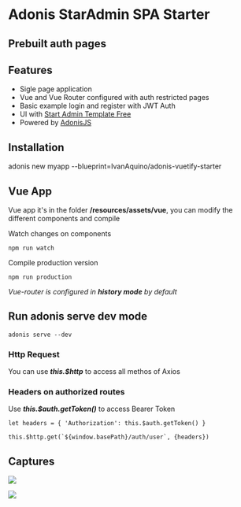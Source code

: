 
# Adonis StarAdmin SPA Starter
## Prebuilt auth pages

## Features
* Sigle page application
* Vue and Vue Router configured with auth restricted pages
* Basic example login and register with JWT Auth
* UI with [Start Admin Template Free](https://github.com/BootstrapDash/StarAdmin-Free-Bootstrap-Admin-Template)
* Powered by [AdonisJS](https://adonisjs.com)

## Installation
adonis new myapp --blueprint=IvanAquino/adonis-vuetify-starter

## Vue App

Vue app it's in the folder __/resources/assets/vue__, you can modify the different components and compile

Watch changes on components
```
npm run watch
```

Compile production version
```
npm run production
```

_Vue-router is configured in_ ___history mode___ _by default_


## Run adonis serve dev mode

```
adonis serve --dev
```

### Http Request
You can use ___this.$http___ to access all methos of Axios

### Headers on authorized routes
Use ___this.$auth.getToken()___ to access Bearer Token

```
let headers = { 'Authorization': this.$auth.getToken() }

this.$http.get(`${window.basePath}/auth/user`, {headers})
```

## Captures

![](https://lh6.googleusercontent.com/fo_GQbnlBGHdV0Vk9n-IaHBoaBzA_eR2XXu3GP9JxKEgZbj8I4xOTzE6rqf8WsVC_SdH686k8SJ2hWv7m0SE=w2213-h895-rw)

![](https://lh3.googleusercontent.com/gIEd6tFvepRrN9eaDlHUkALmN1VGjh4i6MhIesj1uRAS7K3WV2CCq2O6StthQqP4xMSU5OosCeuLTv2tXISf=w2213-h895-rw)
